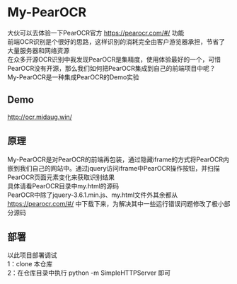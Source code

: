 # My-PearOCR
大伙可以去体验一下PearOCR官方 https://pearocr.com/#/ 功能   
前端OCR识别是个很好的思路，这样识别的消耗完全由客户游览器承担，节省了大量服务器和网络资源   
在众多开源OCR识别中我发现PearOCR是集精度，使用体验最好的一个，可惜PearOCR没有开源，那么我们如何把PearOCR集成到自己的前端项目中呢？    
My-PearOCR是一种集成PearOCR的Demo实验   



## Demo
http://ocr.midaug.win/

   
## 原理
My-PearOCR是对PearOCR的前端再包装，通过隐藏iframe的方式将PearOCR内嵌到我们自己的网站中。通过jquery访问iframe中PearOCR操作按钮，并扫描PearOCR页面元素变化来获取识别结果   
具体请看PearOCR目录中my.html的源码   
PearOCR中除了jquery-3.6.1.min.js、my.html文件外其余都从 https://pearocr.com/#/ 中下载下来，为解决其中一些运行错误问题修改了极小部分源码

## 部署
以此项目部署调试   
1：clone 本仓库    
2：在仓库目录中执行 python -m SimpleHTTPServer 即可

